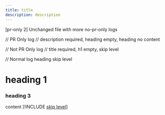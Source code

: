 ```yaml
---
title: title
description: description
---
```

[pr-only 2] Unchanged file with more no-pr-only logs

// PR Only log
// description required, heading empty, heading no content

// Not PR Only log
// title required, h1 empty, skip level

// Normal log heading skip level
# heading 1
### heading 3
content
[!INCLUDE [skip level](./includes/skip-level.md)]

